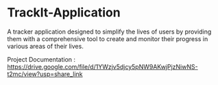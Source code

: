 # TrackIt-Application
A tracker application designed to simplify the lives of users by providing them with a comprehensive tool to create and monitor their progress in various areas of their lives.

Project Documentation : https://drive.google.com/file/d/1YWzjv5djcy5pNW9AKwjPjzNiwNS-t2mc/view?usp=share_link
